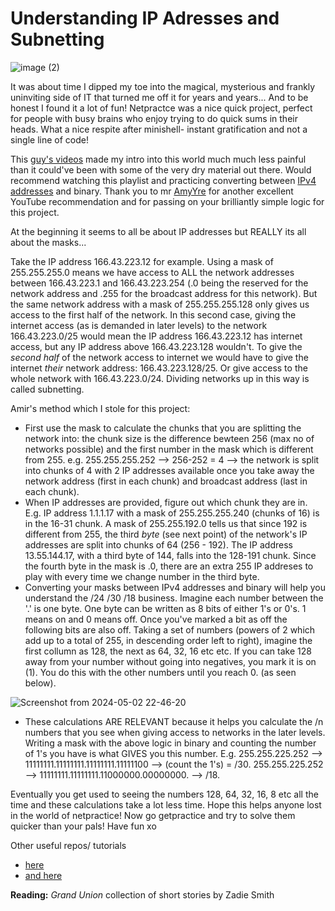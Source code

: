 # Understanding IP Adresses and Subnetting

![image (2)](https://github.com/lbarry9/42/assets/127246677/1fb3c669-7b09-4621-bcc6-a9a90d9f93f8)

It was about time I dipped my toe into the magical, mysterious and frankly uninviting side of IT that turned me off it for years and years... And to be honest I found it a lot of fun! Netpractce was a nice quick project, perfect for people with busy brains who enjoy trying to do quick sums in their heads. What a nice respite after minishell- instant gratification and not a single line of code!

This [guy's videos](https://www.youtube.com/watch?v=5WfiTHiU4x8&list=PLIhvC56v63IKrRHh3gvZZBAGvsvOhwrRF&index=1) made my intro into this world much much less painful than it could've been with some of the very dry material out there. Would recommend watching this playlist and practicing converting between [IPv4 addresses](https://medium.com/coding-in-simple-english/a-beginners-guide-to-ipv4-and-ipv6-anatomy-fcc9444b0d4d) and binary. Thank you to mr [AmyYre](https://github.com/AmYre) for another excellent YouTube recommendation and for passing on your brilliantly simple logic for this project.

At the beginning it seems to all be about IP addresses but REALLY its all about the masks...

Take the IP address 166.43.223.12 for example. Using a mask of 255.255.255.0 means we have access to ALL the network addresses between 166.43.223.1 and 166.43.223.254 (.0 being the reserved for the network address and .255 for the broadcast address for this network). But the same network address with a mask of 255.255.255.128 only gives us access to the first half of the network. In this second case, giving the internet access (as is demanded in later levels) to the network 166.43.223.0/25 would mean the IP address 166.43.223.12 has internet access, but any IP address above 166.43.223.128 wouldn't. To give the _second half_ of the network access to internet we would have to give the internet _their_ network address: 166.43.223.128/25. Or give access to the whole network with 166.43.223.0/24. Dividing networks up in this way is called subnetting.

Amir's method which I stole for this project:
- First use the mask to calculate the chunks that you are splitting the network into: the chunk size is the difference bewteen 256 (max no of networks possible) and the first number in the mask which is different from 255. e.g. 255.255.255.252 --> 256-252 = 4 --> the network is split into chunks of 4 with 2 IP addresses available once you take away the network address (first in each chunk) and broadcast address (last in each chunk).
- When IP addresses are provided, figure out which chunk they are in. E.g. IP address 1.1.1.17 with a mask of 255.255.255.240 (chunks of 16) is in the 16-31 chunk. A mask of 255.255.192.0 tells us that since 192 is different from 255, the third _byte_ (see next point) of the network's IP addresses are split into chunks of 64 (256 - 192). The IP address 13.55.144.17, with a third byte of 144, falls into the 128-191 chunk. Since the fourth byte in the mask is .0, there are an extra 255 IP addreses to play with every time we change number in the third byte.
- Converting your masks between IPv4 addresses and binary will help you understand the /24 /30 /18 business. Imagine each number between the '.' is one byte. One byte can be written as 8 bits of either 1's or 0's. 1 means on and 0 means off. Once you've marked a bit as off the following bits are also off. Taking a set of numbers (powers of 2 which add up to a total of 255, in descending order left to right), imagine the first collumn as 128, the next as 64, 32, 16 etc etc. If you can take 128 away from your number without going into negatives, you mark it is on (1). You do this with the other numbers until you reach 0. (as seen below).

![Screenshot from 2024-05-02 22-46-20](https://github.com/lbarry9/42/assets/127246677/e59898c1-be85-4ba6-a581-3e4103870e11)
- These calculations ARE RELEVANT because it helps you calculate the /n numbers that you see when giving access to networks in the later levels. Writing a mask with the above logic in binary and counting the number of 1's you have is what GIVES you this number. E.g. 255.255.225.252 --> 11111111.11111111.11111111.11111100 --> (count the 1's) = /30. 255.255.225.252 --> 11111111.11111111.11000000.00000000. --> /18.

Eventually you get used to seeing the numbers 128, 64, 32, 16, 8 etc all the time and these calculations take a lot less time. Hope this helps anyone lost in the world of netpractice! Now go getpractice and try to solve them quicker than your pals! Have fun xo

Other useful repos/ tutorials
- [here](https://github.com/tblaase/Net_Practice?tab=readme-ov-file)
- [and here](https://github.com/lpaube/NetPractice)

**Reading:** _Grand Union_ collection of short stories by Zadie Smith
